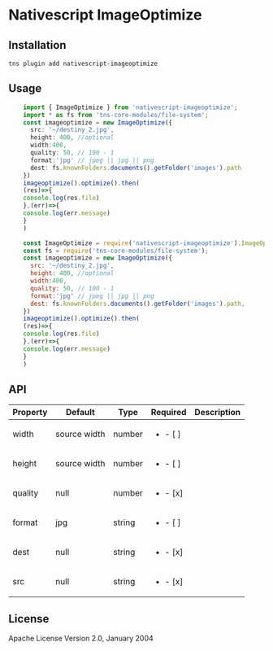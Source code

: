 # Nativescript ImageOptimize

## Installation


```
tns plugin add nativescript-imageoptimize
```

## Usage 

```ts
    import { ImageOptimize } from 'nativescript-imageoptimize';
    import * as fs from 'tns-core-modules/file-system';
    const imageoptimize = new ImageOptimize({
      src: '~/destiny_2.jpg',
      height: 400, //optional
      width:400,
      quality: 50, // 100 - 1
      format:'jpg' // jpeg || jpg || png
      dest: fs.knownFolders.documents().getFolder('images').path
    })
    imageoptimize().optimize().then(
    (res)=>{
    console.log(res.file)
    },(err)=>{
    console.log(err.message)
    }
    )
```
```js
    const ImageOptimize = require('nativescript-imageoptimize').ImageOptimize;
    const fs = require('tns-core-modules/file-system');
    const imageoptimize = new ImageOptimize({
      src: '~/destiny_2.jpg',
      height: 400, //optional
      width:400,
      quality: 50, // 100 - 1
      format:'jpg' // jpeg || jpg || png
      dest: fs.knownFolders.documents().getFolder('images').path,
    })
    imageoptimize().optimize().then(
    (res)=>{
    console.log(res.file)
    },(err)=>{
    console.log(err.message)
    }
    )
```

## API

    
| Property | Default | Type | Required | Description  |
| --- | --- | --- | ---| ---|
| width | source width | number | <ul><li>- [ ] </li></ul> |
| height | source width | number  | <ul><li>- [ ] </li></ul> |
| quality | null | number | <ul><li>- [x] </li></ul> | |
| format | jpg | string | <ul><li>- [ ] </li></ul> |
| dest | null | string | <ul><li>- [x] </li></ul> |
| src | null | string | <ul><li>- [x] </li></ul> |
    
## License

Apache License Version 2.0, January 2004
